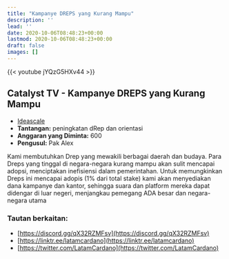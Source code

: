 ```yaml
---
title: "Kampanye DREPS yang Kurang Mampu"
description: ''
lead: ''
date: 2020-10-06T08:48:23+00:00
lastmod: 2020-10-06T08:48:23+00:00
draft: false
images: []
---
```


{{<  youtube jYQzG5HXv44 >}}

## Catalyst TV - Kampanye DREPS yang Kurang Mampu

- [Ideascale](https://cardano.ideascale.com/c/idea/421816)
- **Tantangan:** peningkatan dRep dan orientasi
- **Anggaran yang Diminta:** 600
- **Pengusul:** Pak Alex

Kami membutuhkan Drep yang mewakili berbagai daerah dan budaya. Para Dreps yang tinggal di negara-negara kurang mampu akan sulit mencapai adopsi, menciptakan inefisiensi dalam pemerintahan. Untuk memungkinkan Dreps ini mencapai adopis (1% dari total stake) kami akan menyediakan dana kampanye dan kantor, sehingga suara dan platform mereka dapat didengar di luar negeri, menjangkau pemegang ADA besar dan negara-negara utama

### Tautan berkaitan:

- [https://discord.gg/qX32RZMFsv](https://discord.gg/qX32RZMFsv)
- [https://linktr.ee/latamcardano](https://linktr.ee/latamcardano)
- [https://twitter.com/LatamCardano](https://twitter.com/LatamCardano)
